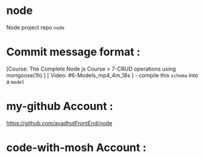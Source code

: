 # node 
Node project repo `node` 

# Commit message format : 
[Course: The Complete Node js Course > 7-CRUD operations using mongoose(1h) ] [ Video: #6-Models_mp4_4m_18s ] - compile this `schema` into a `model`


# my-github Account : 
https://github.com/avadhutFrontEnd/node 

# code-with-mosh Account : 

